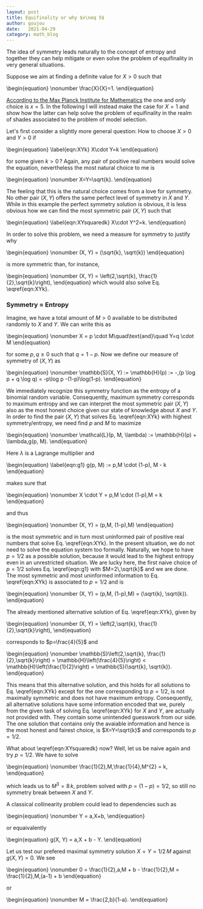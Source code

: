 ```yaml
---
layout: post
title: Equifinality or why $x\neq 5$
author: goujou
date:   2021-04-29
category: math_blog
---
```

The idea of symmetry leads naturally to the concept of entropy and together they can help mitigate or even solve the problem of equifinality in very general situations.

Suppose we aim at finding a definite value for $X>0$ such that

\begin{equation}
    \nonumber
    \frac{X}{X}=1.
\end{equation}

[According to the Max Planck Institute for Mathematics](https://www.der-postillon.com/2012/08/mathemuffel-erleichtert-wert-von-x-ein.html) the one and only choice is $x=5$.
In the following I will instead make the case for $X=1$ and show how the latter can help solve the problem of equifinality in the realm of shades associated to the problem of model selection.

Let's first consider a slightly more general question:
How to choose $X>0$ and $Y>0$ if 

\begin{equation}
    \label{eqn:XYk}
    X\cdot Y=k
\end{equation}

for some given $k>0\,$?
Again, any pair of positive real numbers would solve the equation, nevertheless the most natural choice to me is

\begin{equation}
    \nonumber
    X=Y=\sqrt{k}.
\end{equation}

The feeling that this is the natural choice comes from a love for symmetry.
No other pair $(X, Y)$ offers the same perfect level of symmetry in $X$ and $Y$.
While in this example the perfect symmetry solution is obvious, it is less obvious how we can find the most symmetric pair $(X, Y)$ such that

\begin{equation}
    \label{eqn:XYsquaredk}
    X\cdot Y^2=k.
\end{equation}

In order to solve this problem, we need a measure for symmetry to justify why

\begin{equation}
    \nonumber
    (X, Y) = (\sqrt{k}, \sqrt{k})
\end{equation}

is more symmetric than, for instance,

\begin{equation}
    \nonumber
    (X, Y) = \left(2\,\sqrt{k}, \frac{1}{2}\,\sqrt{k}\right),
\end{equation}
which would also solve Eq. \eqref{eqn:XYk}.

### Symmetry = Entropy

Imagine, we have a total amount of $M>0$ available to be distributed randomly to $X$ and $Y$.
We can write this as

\begin{equation}
    \nonumber
    X = p \cdot M\quad\text{and}\quad Y=q \cdot M
\end{equation}

for some $p,q \geq 0$ such that $q=1-p$.
Now we define our measure of symmetry of $(X, Y$) as

\begin{equation}
    \nonumber
    \mathbb{S}(X, Y) := \mathbb{H}(p) := -\,(p \log p + q \log q) = -p\log p -(1-p)\log(1-p).
\end{equation}

We immediately recognize this symmetry function as the entropy of a binomial random variable.
Consequently, maximum symmetry corresponds to maximum entropy and we can interpret the most symmetric pair $(X, Y)$ also as the most honest choice given our state of knowledge about $X$ and $Y$.
In order to find the pair $(X, Y$) that solves Eq. \eqref{eqn:XYk} with highest symmetry/entropy, we need find $p$ and $M$ to maximize

\begin{equation} 
    \nonumber
    \mathcal{L}(p, M, \lambda) := \mathbb{H}(p) + \lambda\,g(p, M).
\end{equation}

Here $\lambda$ is a Lagrange multiplier and

\begin{equation}
    \label{eqn:g1}
    g(p, M) := p\,M \cdot (1-p)\, M - k
\end{equation}

makes sure that

\begin{equation}
    \nonumber
    X \cdot Y = p\,M \cdot (1-p)\,M = k
\end{equation}

and thus

\begin{equation}
    \nonumber
    (X, Y) = (p\,M, (1-p)\,M)
\end{equation}

is the most symmetric and in turn most uninformed pair of positive real numbers that solve Eq. \eqref{eqn:XYk}.
In the present situation, we do not need to solve the equation system too formally.
Naturally, we hope to have $p=1/2$ as a possible solution, because it would lead to the highest entropy even in an unrestricted situation.
We are lucky here, the first naive choice of $p=1/2$ solves Eq. \eqref{eqn:g1} with $M=2\,\sqrt{k}$ and we are done.
The most symmetric and most uninformed information to Eq. \eqref{eqn:XYk} is associated to $p=1/2$ and is

\begin{equation}
    \nonumber
    (X, Y) = (p\,M, (1-p)\,M) = (\sqrt{k}, \sqrt{k}).
\end{equation}

The already mentioned alternative solution of Eq. \eqref{eqn:XYk}, given by

\begin{equation}
    \nonumber
    (X, Y) = \left(2\,\sqrt{k}, \frac{1}{2}\,\sqrt{k}\right),
\end{equation}

corresponds to $p=\frac{4}{5}$ and 

\begin{equation}
    \nonumber
    \mathbb{S}\left(2\,\sqrt{k}, \frac{1}{2}\,\sqrt{k}\right)
    = \mathbb{H}\left(\frac{4}{5}\right) 
    < \mathbb{H}\left(\frac{1}{2}\right)
    = \mathbb{S}(\sqrt{k}, \sqrt{k}).
\end{equation}

This means that this alternative solution, and this holds for all solutions to Eq. \eqref{eqn:XYk} except for the one corresponding to $p=1/2$, is not maximally symmetric and does not have maximum entropy.
Consequently, all alternative solutions have some information encoded that we, purely from the given task of solving Eq. \eqref{eqn:XYk} for $X$ and $Y$, are actually not provided with.
They contain some unintended guesswork from our side.
The one solution that contains only the avaiable information and hence is the most honest and fairest choice, is $X=Y=\sqrt{k}$ and corresponds to $p=1/2$.

What about \eqref{eqn:XYsquaredk} now? Well, let us be naive again and try $p=1/2$.
We have to solve

\begin{equation}
    \nonumber
    \frac{1}{2}\,M\,\frac{1}{4}\,M^{2} = k,
\end{equation}

which leads us to $M^{3} = 8\,k$, problem solved with $p=(1-p)=1/2$, so still no symmetry break between $X$ and $Y$.

A classical collinearity problem could lead to dependencies such as

\begin{equation}
    \nonumber
    Y = a\,X+b,
\end{equation}

or equaivalently

\begin{equation}
    g(X, Y) =  a\,X + b - Y.
\end{equation}

Let us test our prefered maximal symmetry solution $X=Y=1/2\,M$ against $g(X, Y)=0$.
We see

\begin{equation}
    \nonumber
    0 = \frac{1}{2}\,a\,M + b - \frac{1}{2}\,M = \frac{1}{2}\,M\,(a-1) + b
\end{equation}

or

\begin{equation}
    \nonumber
    M = \frac{2\,b}{1-a}.
\end{equation}


<!--
### Symmetry = Entropy

Imagine, we have a total amount of $M>0$ available to be distributed randomly to $X$ and $Y$.
We can write this as

\begin{equation}
    \nonumber
    X = p_1 \cdot M\quad\text{and}\quad Y=p_2 \cdot M
\end{equation}

for some $p_i \geq 0$ such that $\sum_i p_i=1$.
Now we define our measure of symmetry of $(X, Y$) as

\begin{equation}
    \nonumber
    \mathbb{S}(X, Y) := \mathbb{H}(\vec{p}) := -\sum_i p_i \cdot \log p_i,\quad \vec{p} = (p_i)_{i}.
\end{equation}

We immediately recognize this symmetry function as the entropy of a binomial random variable.
Consequently, maximum symmetry corresponds to maximum entropy and we can interpret the most symmetric pair $(X, Y)$ also as the most honest choice given our state of knowledge about $X$ and $Y$.
In order to find the pair $(X, Y$) that solves Eq. \eqref{eqn:XYk} with highest symmetry/entropy, we need find $\vec{p}$ such that

\begin{equation} 
    \nonumber
    \mathcal{L}(\vec{p}, M, \lambda) := \mathbb{H}(\vec{p}) + \lambda\,g(\vec{p}, M),
\end{equation}

becomes maximum.
Here $\lambda$ is a Lagrange multiplier and

\begin{equation}
    \nonumber
    g(\vec{p}, M) := p_1\,M \cdot p_2\, M - k
\end{equation}

makes sure that

\begin{equation}
    \nonumber
    X \cdot Y = p_1\,M \cdot p_2\,M = k
\end{equation}

and thus

\begin{equation}
    \nonumber
    (X, Y) = (p_1\,M, p_2\,M)
\end{equation}

is the most symmetric and in turn most uninformed pair of positive real numbers that solve Eq. \eqref{eqn:XYk}.
-->



